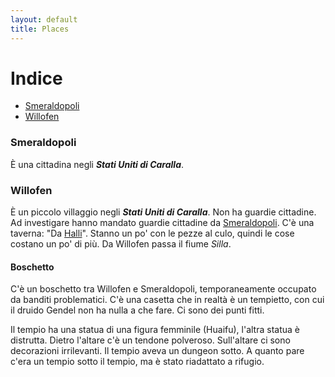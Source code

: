 ```yaml
---
layout: default
title: Places
---
```


<style>
@media (prefers-color-scheme: dark) {
  body {
    background-color: #1c1c1c;
    color: #eee;
  }
  a {
    color: #8ab4f8;
  }
}
</style>

# Indice

- [Smeraldopoli](#Smeraldopoli)
- [Willofen](#Willofen)

### Smeraldopoli

 È una cittadina negli ***Stati Uniti di Caralla***. 

### Willofen

È un piccolo villaggio negli ***Stati Uniti di Caralla***. Non ha guardie cittadine. Ad investigare hanno mandato guardie cittadine da [Smeraldopoli](#Smeraldopoli). C'è una taverna: "Da [Halli](../Characters/Halli.md)". Stanno un po' con le pezze al culo, quindi le cose costano un po' di più. Da Willofen passa il fiume *Silla*.

#### Boschetto

C'è un boschetto tra Willofen e Smeraldopoli, temporaneamente occupato da banditi problematici. C'è una casetta che in realtà è un tempietto, con cui il druido Gendel non ha nulla a che fare.
Ci sono dei punti fitti.

Il tempio ha una statua di una figura femminile (Huaifu), l'altra statua è distrutta. Dietro l'altare c'è un tendone polveroso. Sull'altare ci sono decorazioni irrilevanti.
Il tempio aveva un dungeon sotto. A quanto pare c'era un tempio sotto il tempio, ma è stato riadattato a rifugio.


 
